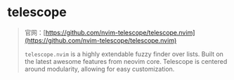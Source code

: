 # telescope


> 官网：[https://github.com/nvim-telescope/telescope.nvim](https://github.com/nvim-telescope/telescope.nvim)
>
> `telescope.nvim` is a highly extendable fuzzy finder over lists. Built on the latest awesome features from neovim core. Telescope is centered around modularity, allowing for easy customization.
